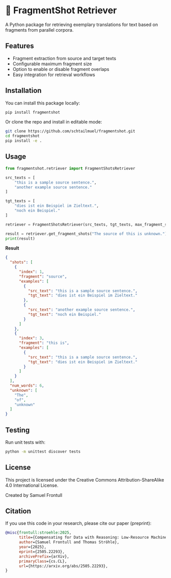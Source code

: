 # 🧩 FragmentShot Retriever

A Python package for retrieving exemplary translations for text based on fragments from parallel corpora.  

## Features

- Fragment extraction from source and target texts
- Configurable maximum fragment size
- Option to enable or disable fragment overlaps
- Easy integration for retrieval workflows

## Installation

You can install this package locally:

```bash
pip install fragmentshot
```

Or clone the repo and install in editable mode:

```bash
git clone https://github.com/schtailmuel/fragmentshot.git
cd fragmentshot
pip install -e .
```

## Usage 

```python 
from fragmentshot.retriever import FragmentShotsRetriever

src_texts = [
    "this is a sample source sentence.",
    "another example source sentence."
]

tgt_texts = [
    "dies ist ein Beispiel im Zieltext.",
    "noch ein Beispiel."
]

retriever = FragmentShotsRetriever(src_texts, tgt_texts, max_fragment_size=5, overlaps=False)

result = retriever.get_fragment_shots("The source of this is unknown.")
print(result)
```

**Result**

```json
{
  "shots": [
    {
      "index": 1,
      "fragment": "source",
      "examples": [
        {
          "src_text": "this is a sample source sentence.",
          "tgt_text": "dies ist ein Beispiel im Zieltext."
        },
        {
          "src_text": "another example source sentence.",
          "tgt_text": "noch ein Beispiel."
        }
      ]
    },
    {
      "index": 3,
      "fragment": "this is",
      "examples": [
        {
          "src_text": "this is a sample source sentence.",
          "tgt_text": "dies ist ein Beispiel im Zieltext."
        }
      ]
    }
  ],
  "num_words": 6,
  "unknown": [
    "The",
    "of",
    "unknown"
  ]
}
```

## Testing 

Run unit tests with:

```bash
python -m unittest discover tests
```

## License 

This project is licensed under the Creative Commons Attribution-ShareAlike 4.0 International License.

Created by Samuel Frontull

## Citation
If you use this code in your research, please cite our paper (preprint):

```bibtex
@misc{frontull:stroehle:2025,
      title={Compensating for Data with Reasoning: Low-Resource Machine Translation with LLMs}, 
      author={Samuel Frontull and Thomas Ströhle},
      year={2025},
      eprint={2505.22293},
      archivePrefix={arXiv},
      primaryClass={cs.CL},
      url={https://arxiv.org/abs/2505.22293}, 
}
```